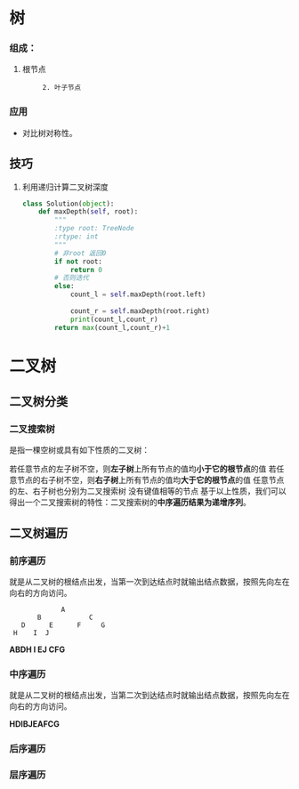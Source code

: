 # 树

### 组成：

1. 根节点

			2. 叶子节点

### 应用

* 对比树对称性。

## 技巧

1. 利用递归计算二叉树深度

   ```python
   class Solution(object):
       def maxDepth(self, root):
           """
           :type root: TreeNode
           :rtype: int
           """
           # 非root 返回0
           if not root:
               return 0
           # 否则迭代
           else:
               count_l = self.maxDepth(root.left)
               
               count_r = self.maxDepth(root.right)
               print(count_l,count_r)
           return max(count_l,count_r)+1
   ```

   

# 二叉树

## 二叉树分类

### 二叉搜索树

是指一棵空树或具有如下性质的二叉树：

若任意节点的左子树不空，则**左子树**上所有节点的值均**小于它的根节点**的值
若任意节点的右子树不空，则**右子树**上所有节点的值均**大于它的根节点**的值
任意节点的左、右子树也分别为二叉搜索树
没有键值相等的节点
基于以上性质，我们可以得出一个二叉搜索树的特性：二叉搜索树的**中序遍历结果为递增序列**。

## 二叉树遍历

### 前序遍历

就是从二叉树的根结点出发，当第一次到达结点时就输出结点数据，按照先向左在向右的方向访问。

```  
             A
       B            C
   D      E      F     G
 H    I  J
```

**ABDH I EJ CFG**

### 中序遍历

就是从二叉树的根结点出发，当第二次到达结点时就输出结点数据，按照先向左在向右的方向访问。

**HDIBJEAFCG**

### 后序遍历



### 层序遍历



